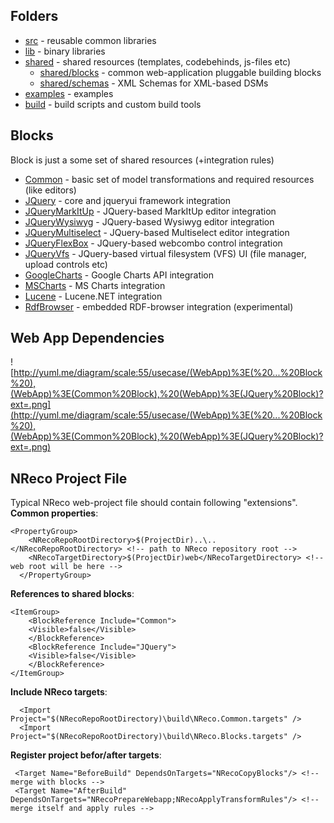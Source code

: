 ## Folders ##
  * [src](http://code.google.com/p/nreco/source/browse/#svn/trunk/src) - reusable common libraries
  * [lib](http://code.google.com/p/nreco/source/browse/#svn/trunk/lib) - binary libraries
  * [shared](http://code.google.com/p/nreco/source/browse/#svn/trunk/shared) - shared resources (templates, codebehinds, js-files etc)
    * [shared/blocks](http://code.google.com/p/nreco/source/browse/#svn/trunk/shared/blocks) - common web-application pluggable building blocks
    * [shared/schemas](http://code.google.com/p/nreco/source/browse/#svn/trunk/shared/schemas) - XML Schemas for XML-based DSMs
  * [examples](http://code.google.com/p/nreco/source/browse/#svn/trunk/examples) - examples
  * [build](http://code.google.com/p/nreco/source/browse/#svn/trunk/build) - build scripts and custom build tools

## Blocks ##
Block is just a some set of shared resources (+integration rules)
  * [Common](http://code.google.com/p/nreco/source/browse/#svn/trunk/shared/blocks/Common) - basic set of model transformations and required resources (like editors)
  * [JQuery](http://code.google.com/p/nreco/source/browse/#svn/trunk/shared/blocks/JQuery) - core and jqueryui framework integration
  * [JQueryMarkItUp](http://code.google.com/p/nreco/source/browse/#svn/trunk/shared/blocks/JQueryMarkItUp) - JQuery-based MarkItUp editor integration
  * [JQueryWysiwyg](http://code.google.com/p/nreco/source/browse/#svn/trunk/shared/blocks/JQueryWysiwyg) - JQuery-based Wysiwyg editor integration
  * [JQueryMultiselect](http://code.google.com/p/nreco/source/browse/#svn/trunk/shared/blocks/JQueryMultiselect) - JQuery-based Multiselect editor integration
  * [JQueryFlexBox](http://code.google.com/p/nreco/source/browse/#svn/trunk/shared/blocks/JQueryFlexBox) - JQuery-based webcombo control integration
  * [JQueryVfs](http://code.google.com/p/nreco/source/browse/#svn/trunk/shared/blocks/JQueryVfs) - JQuery-based virtual filesystem (VFS) UI (file manager, upload controls etc)
  * [GoogleCharts](http://code.google.com/p/nreco/source/browse/#svn/trunk/shared/blocks/GoogleCharts) - Google Charts API integration
  * [MSCharts](http://code.google.com/p/nreco/source/browse/#svn/trunk/shared/blocks/MSCharts) - MS Charts integration
  * [Lucene](http://code.google.com/p/nreco/source/browse/#svn/trunk/shared/blocks/Lucene) - Lucene.NET integration
  * [RdfBrowser](http://code.google.com/p/nreco/source/browse/#svn/trunk/shared/blocks/RdfBrowser) - embedded RDF-browser integration (experimental)

## Web App Dependencies ##
![http://yuml.me/diagram/scale:55/usecase/(WebApp)%3E(%20...%20Block%20),(WebApp)%3E(Common%20Block),%20(WebApp)%3E(JQuery%20Block)?ext=.png](http://yuml.me/diagram/scale:55/usecase/(WebApp)%3E(%20...%20Block%20),(WebApp)%3E(Common%20Block),%20(WebApp)%3E(JQuery%20Block)?ext=.png)

## NReco Project File ##
Typical NReco web-project file should contain following "extensions".
**Common properties**:
```
<PropertyGroup>
    <NRecoRepoRootDirectory>$(ProjectDir)..\..</NRecoRepoRootDirectory> <!-- path to NReco repository root -->
    <NRecoTargetDirectory>$(ProjectDir)web</NRecoTargetDirectory> <!-- web root will be here -->
  </PropertyGroup>
```
**References to shared blocks**:
```
<ItemGroup>
    <BlockReference Include="Common">
	<Visible>false</Visible>
    </BlockReference>
    <BlockReference Include="JQuery">
	<Visible>false</Visible>
    </BlockReference>
</ItemGroup>
```
**Include NReco targets**:
```
  <Import Project="$(NRecoRepoRootDirectory)\build\NReco.Common.targets" />
  <Import Project="$(NRecoRepoRootDirectory)\build\NReco.Blocks.targets" />
```
**Register project befor/after targets**:
```
 <Target Name="BeforeBuild" DependsOnTargets="NRecoCopyBlocks"/> <!-- merge with blocks -->
 <Target Name="AfterBuild" DependsOnTargets="NRecoPrepareWebapp;NRecoApplyTransformRules"/> <!-- merge itself and apply rules -->
```
